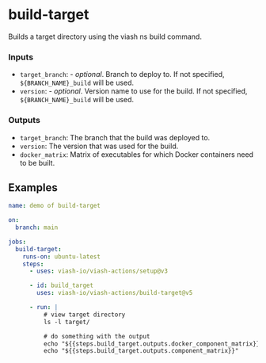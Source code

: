 # build-target


<!--
DO NOT EDIT THIS FILE MANUALLY!
This README was generated by:
* running `quarto render project/build-target/README.qmd` to create `README.md`
-->

Builds a target directory using the viash ns build command.

### Inputs

- `target_branch`: - *optional*. Branch to deploy to. If not specified,
  `${BRANCH_NAME}_build` will be used.
- `version`: - *optional*. Version name to use for the build. If not
  specified, `${BRANCH_NAME}_build` will be used.

### Outputs

- `target_branch`: The branch that the build was deployed to.
- `version`: The version that was used for the build.
- `docker_matrix`: Matrix of executables for which Docker containers
  need to be built.

## Examples

``` yaml
name: demo of build-target

on: 
  branch: main

jobs:
  build-target:
    runs-on: ubuntu-latest
    steps:
      - uses: viash-io/viash-actions/setup@v3

      - id: build_target
        uses: viash-io/viash-actions/build-target@v5

      - run: |
          # view target directory
          ls -l target/

          # do something with the output
          echo "${{steps.build_target.outputs.docker_component_matrix}}"
          echo "${{steps.build_target.outputs.component_matrix}}"
```
